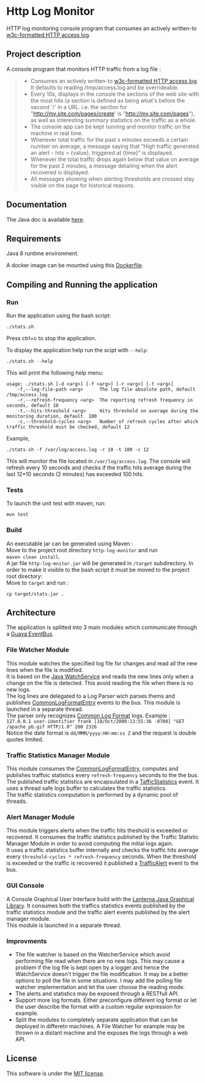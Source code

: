 # Http Log Monitor  

HTTP log monitoring console program that consumes   an actively written-to [w3c-formatted HTTP access log].

## Project description  

A console program that monitors HTTP traffic from a log file :  

>- Consumes an actively written-to [w3c-formatted HTTP access log]. It defaults to reading /tmp/access.log and be overrideable.
>- Every 10s, displays in the console the sections of the web site with the most hits (a section is defined as being what's before the second '/' in a URL. i.e. the section for "http://my.site.com/pages/create' is "http://my.site.com/pages"), as well as interesting summary statistics on the traffic as a whole. 
>- The console app can be kept running and monitor traffic on the machine in real time.
>- Whenever total traffic for the past x minutes exceeds a certain number on average, a message saying that “High traffic generated an alert - hits = {value}, triggered at {time}” is displayed.
>- Whenever the total traffic drops again below that value on average for the past 2 minutes, a message detailing when the alert recovered is displayed.
>- All messages showing when alerting thresholds are crossed stay visible on the page for historical reasons.

## Documentation

The Java doc is available [here].  

## Requirements

Java 8 runtime environment.

A docker image can be mounted using this [Dockerfile](Dockerfile).

## Compiling and Running the application

### Run

Run the application using the bash script:

```
./stats.sh
```

Press ctrl+c to stop the application. 

To display the application help run the scipt with ``` --help ```:
```
./stats.sh --help
```
This will print the following help menu:
```
usage: ./stats.sh [-d <arg>] [-f <arg>] [-r <arg>] [-t <arg>]  
    -f,--log-file-path <arg>      The log file absolute path, default /tmp/access.log
    -r,--refresh-frequency <arg>  The reporting refresh frequency in seconds, default 10 
    -t,--hits-threshold <arg>     Hits threshold on average during the monitoring duration, default  100
    -c,--threshold-cycles <arg>   Number of refresh cycles after which traffic threshold must be checked, default 12
```

Example,

```
./stats.sh -f /var/log/access.log -r 10 -t 100 -c 12
```

This will monitor the file located in ```/var/log/access.log```. The console will refresh every 10 seconds and checks if the traffic hits average during the last 12*10 seconds (2 minutes) has exceeded 100 hits.  

### Tests

To launch the unit test with maven, run:  

```
mvn test
```

### Build  

An executable jar can be generated using Maven :  
Move to the project root directory ```http-log-monitor``` and run  
```maven clean install```.  
A jar file ```http-log-mnitor.jar``` will be generated in ```/target``` subdirectory.  In order to make it visible to the bash script it must be moved to the project root directory:  
Move to ```target``` and run :  
```
cp target/stats.jar .
```

## Architecture
The application is splitted into 3 main modules which communicate through a [Guava EventBus].

### File Watcher Module
This module watches the specified log file for changes and read all the new lines when the file is modified.  
It is based on the [Java WatchService] and reads the new lines only when a change on the file is detected. This avoid reading the file when there is no new logs.  
The log lines are delegated to a Log Parser wich parses thems and publishes [CommonLogFormatEntry] events to the bus.
This module is launched in a separate thread.  
The parser only recognizes [Common Log Format] logs. Example :  
```127.0.0.1 user-identifier frank [10/Oct/2000:13:55:36 -0700] "GET /apache_pb.gif HTTP/1.0" 200 2326```  
Notice the date format is ```dd/MMM/yyyy:HH:mm:ss Z``` and the request is double quotes limited.

### Traffic Statistics Manager Module
This module consumes the [CommonLogFormatEntry], computes and publishes traffoic statistics every ```refresh-frequency``` seconds to the the bus.  The published traffic statistics are encapsulated in a [TafficStatistics] event.
It uses a thread safe logs buffer to calculates the traffic statistics.  
The traffic statistics computation is performed by a dynamic pool of threads.  

### Alert Manager Module  
This module triggers alerts when the traffic hits theshold is exceeded or recovered. It consumes the traffic statistics published by the Traffic Statistic Manager Module in order to avoid computing the initial logs again.  
It uses a traffic statistics buffer internally and checks the traffic hits average every ```threshold-cycles * refresh-frequency``` seconds.  When the threshold is exceeded or the traffic is recovered it published a [TrafficAlert] event to the bus.

### GUI Console
A Console Graphical User Interface build with the [Lanterna Java Graphical Library].
It consumes both the traffics statistics events published by the traffic statistics module and the traffic alert events published by the alert manager module.  
This module is launched in a separate thread.  

### Improvments

* The file watcher is based on the WatcherService which avoid performing file read when there are no new logs. This may cause a problem if the log file is kept open by a logger and hence the WatchService doesn't trigger the file modification. It may be a better options to poll the file in some situations. I may add the polling file watcher implementation and let the user choose the reading mode.
* The alerts and statistics may be exposed through a RESTfull API.
* Support more log formats. Either preconfigure different log format or let the user describe the format with a custom regular expression for example.
* Split the modules to completely separate application that can be deployed in differetn machines. A File Watcher for example may be thrown in a distant machine and the exposes the logs through a web API.


## License

This software is under the [MIT license].


[here]: <https://mehdi-aouadi.github.io/http-log-monitor/>  
[w3c-formatted HTTP access log]: <https://www.w3.org/Daemon/User/Config/Logging.html>  
[MIT license]: <https://opensource.org/licenses/MIT>  
[Guava EventBus]: <https://github.com/google/guava/wiki/EventBusExplained>
[Java WatchService]: <https://docs.oracle.com/javase/7/docs/api/java/nio/file/WatchService.html>
[CommonLogFormatEntry]: <https://mehdi-aouadi.github.io/http-log-monitor/org/datadog/log/CommonLogFormatEntry.html>
[TafficStatistics]: <https://mehdi-aouadi.github.io/http-log-monitor/org/datadog/statitics/TrafficStatistic.html>
[Lanterna Java Graphical Library]: <https://github.com/mabe02/lanterna>
[TrafficAlert]: <https://mehdi-aouadi.github.io/http-log-monitor/org/datadog/alerts/TrafficAlert.html>
[Common Log Format]: <https://en.wikipedia.org/wiki/Common_Log_Format>